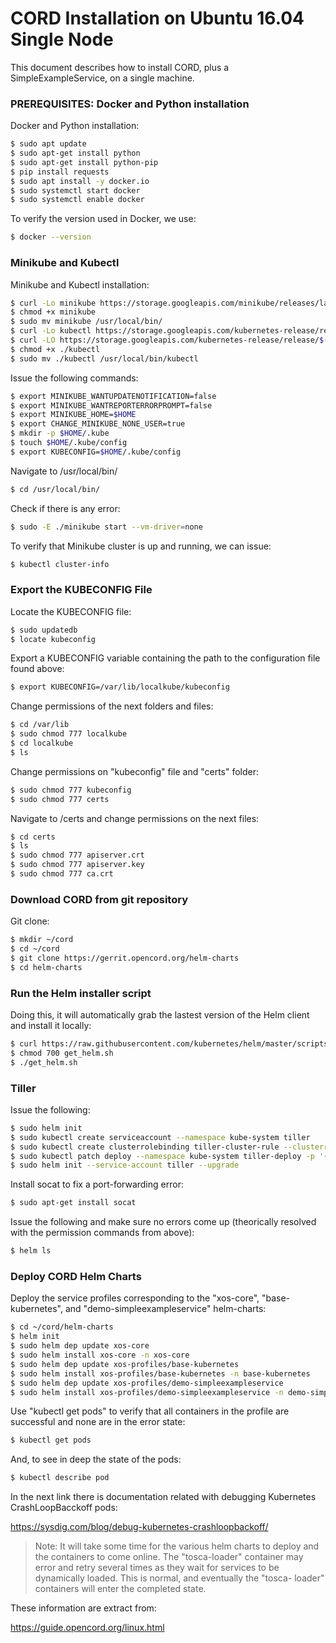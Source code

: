# CORD Installation on Ubuntu 16.04 Single Node

This document describes how to install CORD, plus a SimpleExampleService, on a single machine.

### PREREQUISITES: Docker and Python installation

Docker and Python installation:

```sh
$ sudo apt update
$ sudo apt-get install python
$ sudo apt-get install python-pip
$ pip install requests
$ sudo apt install -y docker.io
$ sudo systemctl start docker
$ sudo systemctl enable docker
```

To verify the version used in Docker, we use:
```sh
$ docker --version
```

### Minikube and Kubectl

Minikube and Kubectl installation:

```sh
$ curl -Lo minikube https://storage.googleapis.com/minikube/releases/latest/minikube-linux-amd64
$ chmod +x minikube
$ sudo mv minikube /usr/local/bin/
$ curl -Lo kubectl https://storage.googleapis.com/kubernetes-release/release/$(curl -s https://storage.googleapis.com/kubernetes-release/release/stable.txt)/bin/linux/amd64/kubectl && chmod +x kubectl
$ curl -LO https://storage.googleapis.com/kubernetes-release/release/$(curl -s https://storage.googleapis.com/kubernetes-release/release/stable.txt)/bin/linux/amd64/kubectl
$ chmod +x ./kubectl
$ sudo mv ./kubectl /usr/local/bin/kubectl
```

Issue the following commands:

```sh
$ export MINIKUBE_WANTUPDATENOTIFICATION=false
$ export MINIKUBE_WANTREPORTERRORPROMPT=false
$ export MINIKUBE_HOME=$HOME
$ export CHANGE_MINIKUBE_NONE_USER=true
$ mkdir -p $HOME/.kube
$ touch $HOME/.kube/config
$ export KUBECONFIG=$HOME/.kube/config
```

Navigate to /usr/local/bin/

```sh
$ cd /usr/local/bin/
```

Check if there is any error:

```sh
$ sudo -E ./minikube start --vm-driver=none
```

To verify that Minikube cluster is up and running, we can issue:

```sh
$ kubectl cluster-info
```


### Export the KUBECONFIG File

Locate the KUBECONFIG file:

```sh
$ sudo updatedb
$ locate kubeconfig
```

Export a KUBECONFIG variable containing the path to the configuration file found above:

```sh
$ export KUBECONFIG=/var/lib/localkube/kubeconfig
```

Change permissions of the next folders and files:

```sh
$ cd /var/lib
$ sudo chmod 777 localkube
$ cd localkube
$ ls
```

Change permissions on "kubeconfig" file and "certs" folder:

```sh
$ sudo chmod 777 kubeconfig
$ sudo chmod 777 certs
```

Navigate to /certs and change permissions on the next files:

```sh
$ cd certs
$ ls
$ sudo chmod 777 apiserver.crt
$ sudo chmod 777 apiserver.key
$ sudo chmod 777 ca.crt
```

### Download CORD from git repository

Git clone:

```sh
$ mkdir ~/cord
$ cd ~/cord
$ git clone https://gerrit.opencord.org/helm-charts
$ cd helm-charts
```

### Run the Helm installer script

Doing this, it will automatically grab the lastest version of the Helm client and install it locally:

```sh
$ curl https://raw.githubusercontent.com/kubernetes/helm/master/scripts/get > get_helm.sh
$ chmod 700 get_helm.sh
$ ./get_helm.sh
```

### Tiller

Issue the following:

```sh
$ sudo helm init
$ sudo kubectl create serviceaccount --namespace kube-system tiller
$ sudo kubectl create clusterrolebinding tiller-cluster-rule --clusterrole=cluster-admin --serviceaccount=kube-system:tiller
$ sudo kubectl patch deploy --namespace kube-system tiller-deploy -p '{"spec":{"template":{"spec":{"serviceAccount":"tiller"}}}}'      
$ sudo helm init --service-account tiller --upgrade
```

Install socat to fix a port-forwarding error:

```sh
$ sudo apt-get install socat
```

Issue the following and make sure no errors come up (theorically resolved with the permission commands from above):

```sh
$ helm ls
```

### Deploy CORD Helm Charts

Deploy the service profiles corresponding to the "xos-core", "base-kubernetes", and "demo-simpleexampleservice" helm-charts:

```sh
$ cd ~/cord/helm-charts
$ helm init
$ sudo helm dep update xos-core
$ sudo helm install xos-core -n xos-core
$ sudo helm dep update xos-profiles/base-kubernetes
$ sudo helm install xos-profiles/base-kubernetes -n base-kubernetes
$ sudo helm dep update xos-profiles/demo-simpleexampleservice
$ sudo helm install xos-profiles/demo-simpleexampleservice -n demo-simpleexampleservice
```

Use "kubectl get pods" to verify that all containers in the profile are successful and none are in the error state:

```sh
$ kubectl get pods
```

And, to see in deep the state of the pods:

```sh
$ kubectl describe pod 
```

In the next link there is documentation related with debugging Kubernetes CrashLoopBacckoff pods:

https://sysdig.com/blog/debug-kubernetes-crashloopbackoff/

> Note: It will take some time for the various
> helm charts to deploy and the containers to 
> come online. The "tosca-loader" container 
> may error and retry several times as they 
> wait for services to be dynamically loaded. 
> This is normal, and eventually the "tosca-
> loader" containers will enter the completed 
> state.

These information are extract from:

https://guide.opencord.org/linux.html
